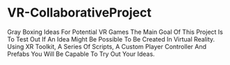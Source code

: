 # VR-CollaborativeProject
Gray Boxing Ideas For Potential VR Games 
The Main Goal Of This Project Is To Test Out If An Idea Might Be Possible To Be Created In Virtual Reality.
Using XR Toolkit, A Series Of Scripts, A Custom Player Controller And Prefabs You Will Be Capable To Try Out Your Ideas.
